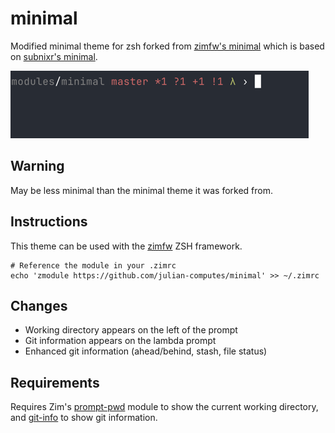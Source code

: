 # minimal

Modified minimal theme for zsh forked from [zimfw's minimal](https://github.com/zimfw/minimal) which is based on [subnixr's minimal](https://github.com/subnixr/minimal).

![image](./screenshot.png)

## Warning

May be less minimal than the minimal theme it was forked from.

## Instructions

This theme can be used with the [zimfw](https://zimfw.sh/) ZSH framework.

```shell
# Reference the module in your .zimrc
echo 'zmodule https://github.com/julian-computes/minimal' >> ~/.zimrc
```

## Changes

- Working directory appears on the left of the prompt
- Git information appears on the lambda prompt
- Enhanced git information (ahead/behind, stash, file status)

## Requirements

Requires Zim's [prompt-pwd] module to show the current working directory, and
[git-info] to show git information.

[subnixr's minimal]: https://github.com/subnixr/minimal
[magic-enter]: https://github.com/zimfw/magic-enter
[prompt-pwd module settings]: https://github.com/zimfw/prompt-pwd/blob/master/README.md#settings
[prompt-pwd]: https://github.com/zimfw/prompt-pwd
[git-info]: https://github.com/zimfw/git-info
